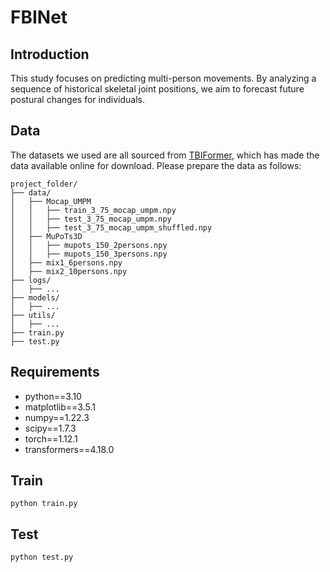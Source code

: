 # FBINet
## Introduction
This study focuses on predicting multi-person movements. By analyzing a sequence of historical skeletal joint positions, we aim to forecast future postural changes for individuals.
## Data
The datasets we used are all sourced from [TBIFormer](https://github.com/xiaogangpeng/tbiformer), which has made the data available online for download. Please prepare the data as follows:
```
project_folder/
├── data/
│   ├── Mocap_UMPM
│   │   ├── train_3_75_mocap_umpm.npy
│   │   ├── test_3_75_mocap_umpm.npy
│   │   ├── test_3_75_mocap_umpm_shuffled.npy
│   ├── MuPoTs3D
│   │   ├── mupots_150_2persons.npy
│   │   ├── mupots_150_3persons.npy
│   ├── mix1_6persons.npy
│   ├── mix2_10persons.npy
├── logs/
│   ├── ...
├── models/
│   ├── ...
├── utils/
│   ├── ...
├── train.py
├── test.py
```
## Requirements
* python==3.10
* matplotlib==3.5.1
* numpy==1.22.3
* scipy==1.7.3
* torch==1.12.1
* transformers==4.18.0

## Train
`python train.py`

## Test
`python test.py`
